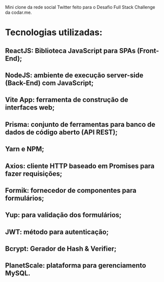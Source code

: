 Mini clone da rede social Twitter feito para o Desafio Full Stack Challenge da codar.me.

# Tecnologias utilizadas:

## ReactJS: Biblioteca JavaScript para SPAs (Front-End);

## NodeJS: ambiente de execução server-side (Back-End) com JavaScript;

## Vite App: ferramenta de construção de interfaces web;

## Prisma: conjunto de ferramentas para banco de dados de código aberto (API REST);

## Yarn e NPM;

## Axios: cliente HTTP baseado em Promises para fazer requisições;

## Formik: fornecedor de componentes para formulários;

## Yup: para validação dos formulários;

## JWT: método para autenticação;

## Bcrypt: Gerador de Hash & Verifier;

## PlanetScale: plataforma para gerenciamento MySQL.
